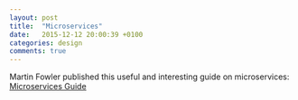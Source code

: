 ```yaml
---
layout: post
title:  "Microservices"
date:   2015-12-12 20:00:39 +0100
categories: design
comments: true
---
```


Martin Fowler published this useful and interesting guide on microservices:
[Microservices Guide](http://martinfowler.com/microservices/) 